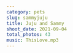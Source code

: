 ```yaml
---
category: pets
slug: sammyjuju
title: Juju and Sammy
shoot_date: 2021-09-04
total_photos: 43
music: ThisLove.mp3
---
```

